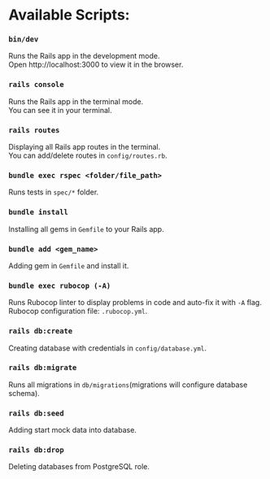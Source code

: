 # Available Scripts:

### `bin/dev`

Runs the Rails app in the development mode.\
Open http://localhost:3000 to view it in the browser.

### `rails console`

Runs the Rails app in the terminal mode.\
You can see it in your terminal.

### `rails routes`

Displaying all Rails app routes in the terminal.\
You can add/delete routes in `config/routes.rb`.

### `bundle exec rspec <folder/file_path>`

Runs tests in `spec/*` folder.

### `bundle install`

Installing all gems in `Gemfile` to your Rails app.

### `bundle add <gem_name>`

Adding gem in `Gemfile` and install it.

### `bundle exec rubocop (-A)`

Runs Rubocop linter to display problems in code and auto-fix it with `-A` flag.\
Rubocop configuration file: `.rubocop.yml`.

### `rails db:create`

Creating database with credentials in `config/database.yml`.

### `rails db:migrate`

Runs all migrations in `db/migrations`(migrations will configure database schema).

### `rails db:seed`

Adding start mock data into database.

### `rails db:drop`

Deleting databases from PostgreSQL role.